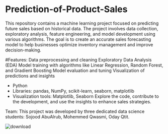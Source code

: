 # Prediction-of-Product-Sales

This repository contains a machine learning project focused on predicting future sales based on historical data. The project involves data collection, exploratory analysis, feature engineering, and model development using various algorithms. The goal is to create an accurate sales forecasting model to help businesses optimize inventory management and improve decision-making.

#Features:
Data preprocessing and cleaning
Exploratory Data Analysis (EDA)
Model training with algorithms like Linear Regression, Random Forest, and Gradient Boosting
Model evaluation and tuning
Visualization of predictions and insights

- Python
- Libraries: pandas, NumPy, scikit-learn, seaborn, matplotlib
- Visualization tools: Matplotlib, Seaborn
Explore the code, contribute to the development, and use the insights to enhance sales strategies.

Team: This project was developed by three dedicated data science students:
Sojood AbuAlrub, Mohemmed Qwasmi, Oday Qtit. 

![download](https://github.com/user-attachments/assets/41f914c4-6c8b-4888-afed-0474be5b444f)

